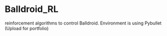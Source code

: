 # Balldroid_RL
reinforcement algorithms to control Balldroid. Environment is using Pybullet
(Upload for portfolio)
